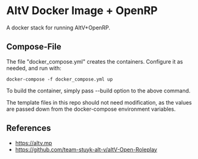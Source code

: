 # AltV Docker Image + OpenRP
A docker stack for running AltV+OpenRP.

## Compose-File
The file "docker_compose.yml" creates the containers. Configure it as
needed, and run with:

```
docker-compose -f docker_compose.yml up
```

To build the container, simply pass --build option to the above command.

The template files in this repo should not need modification, as the values
are passed down from the docker-compose environment variables.

## References
- https://altv.mp
- https://github.com/team-stuyk-alt-v/altV-Open-Roleplay
